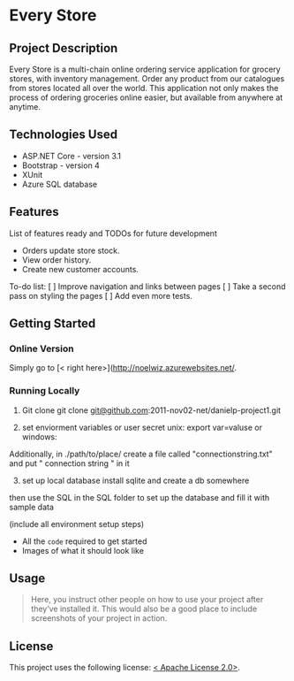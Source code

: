 # Every Store

## Project Description

Every Store is a multi-chain online ordering service application for grocery stores, with inventory management. Order any product from our catalogues from stores located all over the world. This application not only makes the process of ordering groceries online easier, but available from anywhere at anytime.

## Technologies Used

* ASP.NET Core - version  3.1
* Bootstrap - version 4
* XUnit
* Azure SQL database


## Features

List of features ready and TODOs for future development
* Orders update store stock.
* View order history.
* Create new customer accounts.

To-do list:
[ ] Improve navigation and links between pages
[ ] Take a second pass on styling the pages
[ ] Add even more tests.

## Getting Started
 
 ### Online Version
 Simply go to [< right here>](<http://noelwiz.azurewebsites.net/>.
 
 ### Running Locally
 1. Git clone
 git clone git@github.com:2011-nov02-net/danielp-project1.git
 
 2. set enviorment variables or user secret
 unix: export var=valuse
 or
 windows: 
 
 Additionally, in ./path/to/place/
 create a file called "connectionstring.txt" and put " connection string " in it
 
 3. set up local database
 install sqlite and create a db somewhere
 
 then use the SQL in the SQL folder to set up the database and fill it with sample data
 
 
(include all environment setup steps)




- All the `code` required to get started
- Images of what it should look like



## Usage

> Here, you instruct other people on how to use your project after they’ve installed it. This would also be a good place to include screenshots of your project in action.

## License

This project uses the following license: [< Apache License 2.0>](<https://github.com/2011-nov02-net/danielp-project1/blob/master/LICENSE>).

